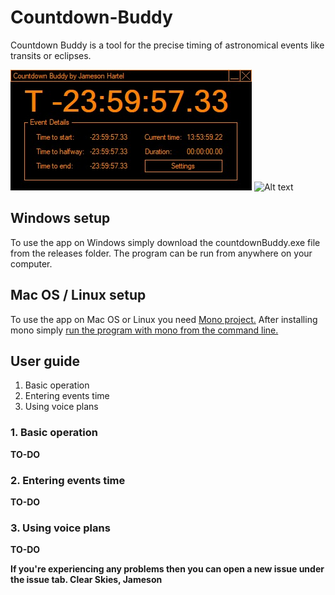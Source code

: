 # Countdown-Buddy
Countdown Buddy is a tool for the precise timing of astronomical events like transits or eclipses.

![Alt text](/screenshots/countdown-buddy.jpg?raw=true "Countdown Buddy") ![Alt text](/relative/path/to/img.jpg?raw=true "Countdown Buddy Settings Mode")

## Windows setup
To use the app on Windows simply download the countdownBuddy.exe file from the releases folder. The program can be run from anywhere on your computer.

## Mac OS / Linux setup
To use the app on Mac OS or Linux you need [Mono project.](https://www.mono-project.com/) After installing mono simply [run the program with mono from the command line.](https://www.mono-project.com/docs/about-mono/supported-platforms/macos/)

## User guide

1. Basic operation
2. Entering events time
3. Using voice plans

### 1. Basic operation
**TO-DO**

### 2. Entering events time
**TO-DO**

### 3. Using voice plans
**TO-DO**


**If you're experiencing any problems then you can open a new issue under the issue tab.
Clear Skies,
Jameson**

